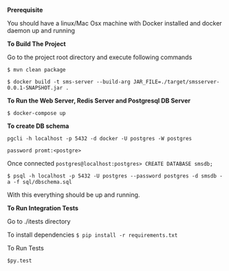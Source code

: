 **Prerequisite**

You should have a linux/Mac Osx machine with Docker installed and docker daemon up and running 

**To Build The Project**

Go to the project root directory and execute following commands

`$ mvn clean package`

`$ docker build -t sms-server --build-arg JAR_FILE=./target/smsserver-0.0.1-SNAPSHOT.jar .`


**To Run the Web Server, Redis Server and Postgresql DB Server**

`$ docker-compose up`

**To create DB schema**

``pgcli -h localhost -p 5432 -d docker -U postgres -W postgres`` 

```password promt:<postgre>```

Once connected
``postgres@localhost:postgres> CREATE DATABASE smsdb;``

``$ psql -h localhost -p 5432 -U postgres --password postgres -d smsdb -a -f sql/dbschema.sql ``


With this everything should be up and running.


**To Run Integration Tests**

Go to ./itests directory

To install dependencies
``$ pip install -r requirements.txt`` 

To Run Tests

``$py.test``


